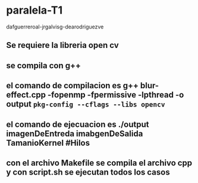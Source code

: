 # paralela-T1
dafguerreroal-jrgalvisg-dearodriguezve
## Se requiere la libreria open cv
## se compila con g++
## el comando de compilacion es g++ blur-effect.cpp -fopenmp -fpermissive -lpthread  -o output `pkg-config --cflags --libs opencv`
## el comando de ejecuacion es ./output imagenDeEntreda imabgenDeSalida TamanioKernel #Hilos
## con el archivo Makefile se compila el archivo cpp y con script.sh se ejecutan todos los casos